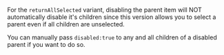 For the `returnAllSelected` variant, disabling the parent item will NOT automatically disable it's children since this version allows you to select a parent even if all children are unselected. 

You can manually pass `disabled:true` to any and all children of a disabled parent if you want to do so. 